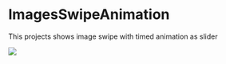 # ImagesSwipeAnimation
This projects shows image swipe with timed animation as slider

![](https://media.giphy.com/media/xT9IgBh8DGfyj5tLC8/giphy.gif)

